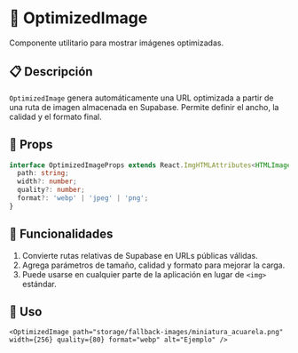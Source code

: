 # 📱 OptimizedImage

Componente utilitario para mostrar imágenes optimizadas.

## 📋 Descripción

`OptimizedImage` genera automáticamente una URL optimizada a partir de una ruta de imagen almacenada en Supabase. Permite definir el ancho, la calidad y el formato final.

## 🔧 Props

```typescript
interface OptimizedImageProps extends React.ImgHTMLAttributes<HTMLImageElement> {
  path: string;
  width?: number;
  quality?: number;
  format?: 'webp' | 'jpeg' | 'png';
}
```

## 🔄 Funcionalidades

1. Convierte rutas relativas de Supabase en URLs públicas válidas.
2. Agrega parámetros de tamaño, calidad y formato para mejorar la carga.
3. Puede usarse en cualquier parte de la aplicación en lugar de `<img>` estándar.

## 📝 Uso

```tsx
<OptimizedImage path="storage/fallback-images/miniatura_acuarela.png" width={256} quality={80} format="webp" alt="Ejemplo" />
```
